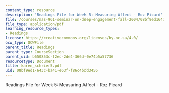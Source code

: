 ```yaml
---
content_type: resource
description: 'Readings File for Week 5: Measuring Affect - Roz Picard'
file: /courses/mas-961-seminar-on-deep-engagement-fall-2004/08bf9ed1643cba41e63ff86c4bdd3456_karen_schrier5.pdf
file_type: application/pdf
learning_resource_types:
- Readings
license: https://creativecommons.org/licenses/by-nc-sa/4.0/
ocw_type: OCWFile
parent_title: Readings
parent_type: CourseSection
parent_uid: b650853c-f2ec-2de4-366d-0e74b5a57736
resourcetype: Document
title: karen_schrier5.pdf
uid: 08bf9ed1-643c-ba41-e63f-f86c4bdd3456
---
```

Readings File for Week 5: Measuring Affect - Roz Picard